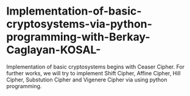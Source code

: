 # Implementation-of-basic-cryptosystems-via-python-programming-with-Berkay-Caglayan-KOSAL-
Implementation of basic cryptosystems begins with Ceaser Cipher. For further works, we will try to implement Shift Cipher, Affine Cipher, Hill Cipher, Substution Cipher and Vigenere Cipher via using python programming.

